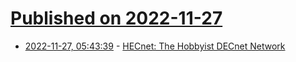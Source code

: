# [Published on 2022-11-27](index.md)

* [2022-11-27, 05:43:39](https://news.ycombinator.com/item?id=33760713) - [HECnet: The Hobbyist DECnet Network](http://mim.stupi.net/hecnet)
